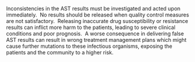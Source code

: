 Inconsistencies in the AST results must be investigated and acted upon immediately.  No results should be released when quality control measures are not satisfactory.  Releasing inaccurate drug susceptibility or resistance results can inflict more harm to the patients, leading to severe clinical conditions and poor prognosis.  A worse consequence in delivering false AST results can result in wrong treatment management plans which might cause further mutations to these infectious organisms, exposing the patients and the community to a higher risk.